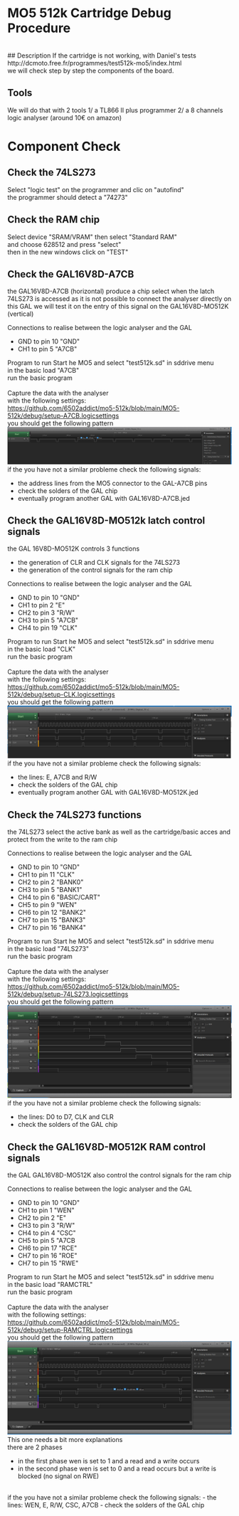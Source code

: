 # MO5 512k Cartridge Debug Procedure
<br>
## Description
If the cartridge is not working, with Daniel's tests
<br>
http://dcmoto.free.fr/programmes/test512k-mo5/index.html
<br>
we will check step by step  the components of the board.

## Tools
We will do that with 2 tools
1/  a TL866 II plus programmer
2/  a 8 channels logic analyser  (around 10€ on amazon)

# Component Check

## Check the 74LS273
Select "logic test" on the programmer and clic on "autofind"
<br>
the programmer should detect a "74273"

## Check the RAM chip
Select device "SRAM/VRAM" then select "Standard RAM"
<br>
and choose 628512 and press "select"
<br>
then in the new windows click on "TEST"
<br>

## Check the GAL16V8D-A7CB
the GAL16V8D-A7CB (horizontal) produce a chip select when the latch 74LS273 is accessed
as it is not possible to connect the analyser directly on this GAL
we will test it on the entry of this signal on the GAL16V8D-MO512K (vertical)

Connections to realise between the logic analyser and the GAL
- GND to pin 10   "GND"
- CH1 to pin 5    "A7CB"     

Program to run
Start he MO5 and select "test512k.sd" in sddrive menu
<br>
in the basic load  "A7CB"
<br>
run the basic program
<br>
<br>
Capture the data with the analyser
<br>
with the following settings:
<br>
https://github.com/6502addict/mo5-512k/blob/main/MO5-512k/debug/setup-A7CB.logicsettings
<br>
you should get the following pattern
<br>
![al-tag](https://github.com/6502addict/mo5-512k/blob/main/MO5-512k/debug/A7CB.PNG)
<br>
if the you have not a similar probleme check the following signals:
- the address lines from the MO5 connector to the GAL-A7CB pins
- check the solders of the GAL chip
- eventually program another GAL with GAL16V8D-A7CB.jed

## Check the GAL16V8D-MO512k latch control signals
the GAL 16V8D-MO512K controls 3 functions
- the generation of CLR and CLK signals for the 74LS273
- the generation of the control signals for the ram chip

Connections to realise between the logic analyser and the GAL
- GND to pin 10    "GND"
- CH1 to pin  2    "E" 
- CH2 to pin  3    "R/W"
- CH3 to pin  5    "A7CB"
- CH4 to pin 19    "CLK" 

Program to run
Start he MO5 and select "test512k.sd" in sddrive menu
<br>
in the basic load  "CLK"
<br>
run the basic program
<br>
<br>
Capture the data with the analyser
<br>
with the following settings:
<br>
https://github.com/6502addict/mo5-512k/blob/main/MO5-512k/debug/setup-CLK.logicsettings
<br>
you should get the following pattern
<br>
![al-tag](https://github.com/6502addict/mo5-512k/blob/main/MO5-512k/debug/CLK.PNG)
<br>
if the you have not a similar probleme check the following signals:
- the lines: E, A7CB and R/W
- check the solders of the GAL chip
- eventually program another GAL with GAL16V8D-MO512K.jed

## Check the 74LS273 functions
the 74LS273 select the active bank as well as the cartridge/basic acces
and protect from the write to the ram chip

Connections to realise between the logic analyser and the GAL
- GND to pin 10    "GND"
- CH1 to pin 11    "CLK" 
- CH2 to pin  2    "BANK0"
- CH3 to pin  5    "BANK1"
- CH4 to pin  6    "BASIC/CART" 
- CH5 to pin  9    "WEN" 
- CH6 to pin  12   "BANK2" 
- CH7 to pin  15   "BANK3" 
- CH7 to pin  16   "BANK4" 

Program to run
Start he MO5 and select "test512k.sd" in sddrive menu
<br>
in the basic load  "74LS273"
<br>
run the basic program
<br>
<br>
Capture the data with the analyser
<br>
with the following settings:
<br>
https://github.com/6502addict/mo5-512k/blob/main/MO5-512k/debug/setup-74LS273.logicsettings
<br>
you should get the following pattern
<br>
![al-tag](https://github.com/6502addict/mo5-512k/blob/main/MO5-512k/debug/74LS273.PNG)
<br>
if the you have not a similar probleme check the following signals:
- the lines: D0 to D7, CLK and CLR
- check the solders of the GAL chip

## Check the GAL16V8D-MO512K RAM control signals
the GAL GAL16V8D-MO512K also control the control signals for the ram chip


Connections to realise between the logic analyser and the GAL
- GND to pin 10    "GND"
- CH1 to pin  1    "WEN" 
- CH2 to pin  2    "E"
- CH3 to pin  3    "R/W"
- CH4 to pin  4    "CSC" 
- CH5 to pin  5    "A7CB 
- CH6 to pin  17   "RCE" 
- CH7 to pin  16   "ROE" 
- CH7 to pin  15   "RWE" 

Program to run
Start he MO5 and select "test512k.sd" in sddrive menu
<br>
in the basic load  "RAMCTRL"
<br>
run the basic program
<br>
<br>
Capture the data with the analyser
<br>
with the following settings:
<br>
https://github.com/6502addict/mo5-512k/blob/main/MO5-512k/debug/setup-RAMCTRL.logicsettings
<br>
you should get the following pattern
<br>
![al-tag](https://github.com/6502addict/mo5-512k/blob/main/MO5-512k/debug/RAMCTRL.PNG)
<br>
This one needs a bit more explanations
<br>
there are 2 phases
- in the first phase wen is set to 1 and a read and a write occurs
- in the second phase wen is set to 0 and a read occurs but a write is blocked (no signal on RWE)
<br>
if the you have not a similar probleme check the following signals:
- the lines: WEN, E, R/W, CSC, A7CB
- check the solders of the GAL chip

